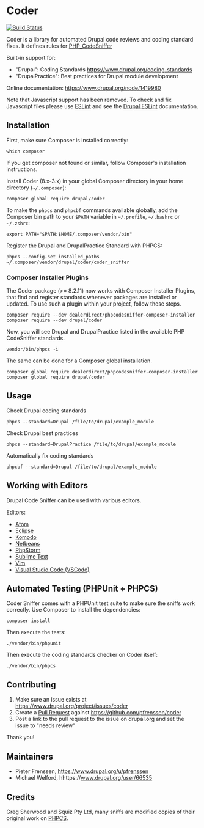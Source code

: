 # Coder

[![Build Status](https://travis-ci.org/pfrenssen/coder.svg?branch=8.x-3.x)](https://travis-ci.org/pfrenssen/coder)

Coder is a library for automated Drupal code reviews and coding standard fixes. It
defines rules for [PHP_CodeSniffer](https://github.com/squizlabs/PHP_CodeSniffer)

Built-in support for:
- "Drupal": Coding Standards https://www.drupal.org/coding-standards
- "DrupalPractice": Best practices for Drupal module development

Online documentation: https://www.drupal.org/node/1419980

Note that Javascript support has been removed. To check and fix Javascript files
please use [ESLint](http://eslint.org/) and see the
[Drupal ESLint](https://www.drupal.org/node/1955232) documentation.


## Installation

First, make sure Composer is installed correctly:

    which composer

If you get composer not found or similar, follow Composer's installation
instructions.

Install Coder (8.x-3.x) in your global Composer directory in your home directory
(`~/.composer`):

    composer global require drupal/coder

To make the `phpcs` and `phpcbf` commands available globally, add the Composer
bin path to your `$PATH` variable in `~/.profile`, `~/.bashrc` or `~/.zshrc`:

    export PATH="$PATH:$HOME/.composer/vendor/bin"

Register the Drupal and DrupalPractice Standard with PHPCS:

    phpcs --config-set installed_paths ~/.composer/vendor/drupal/coder/coder_sniffer


### Composer Installer Plugins

The Coder package (>= 8.2.11) now works with Composer Installer Plugins,
that find and register standards whenever packages are installed or updated.
To use such a plugin within your project, follow these steps.

    composer require --dev dealerdirect/phpcodesniffer-composer-installer
    composer require --dev drupal/coder

Now, you will see Drupal and DrupalPractice listed in the available PHP
CodeSniffer standards.

    vendor/bin/phpcs -i

The same can be done for a Composer global installation.

    composer global require dealerdirect/phpcodesniffer-composer-installer
    composer global require drupal/coder


## Usage

Check Drupal coding standards

    phpcs --standard=Drupal /file/to/drupal/example_module

Check Drupal best practices

    phpcs --standard=DrupalPractice /file/to/drupal/example_module

Automatically fix coding standards

    phpcbf --standard=Drupal /file/to/drupal/example_module


## Working with Editors

Drupal Code Sniffer can be used with various editors.

Editors:

- [Atom](https://www.drupal.org/node/1419996)
- [Eclipse](https://www.drupal.org/node/1420004)
- [Komodo](https://www.drupal.org/node/1419996)
- [Netbeans](https://www.drupal.org/node/1420008)
- [PhpStorm](https://www.jetbrains.com/help/phpstorm/php-code-sniffer.html)
- [Sublime Text](https://www.drupal.org/node/1419996)
- [Vim](https://www.drupal.org/node/1419996)
- [Visual Studio Code (VSCode)](https://www.drupal.org/node/1419996)


## Automated Testing (PHPUnit + PHPCS)

Coder Sniffer comes with a PHPUnit test suite to make sure the sniffs work correctly.
Use Composer to install the dependencies:

    composer install

Then execute the tests:

    ./vendor/bin/phpunit

Then execute the coding standards checker on Coder itself:

    ./vendor/bin/phpcs


## Contributing

1. Make sure an issue exists at https://www.drupal.org/project/issues/coder
2. Create a [Pull Request](https://help.github.com/articles/using-pull-requests/) against https://github.com/pfrenssen/coder
3. Post a link to the pull request to the issue on drupal.org and set the issue to
   "needs review"

Thank you!


## Maintainers

- Pieter Frenssen, https://www.drupal.org/u/pfrenssen
- Michael Welford, hhttps://www.drupal.org/user/66535


## Credits

Greg Sherwood and Squiz Pty Ltd, many sniffs are modified copies of their original
work on [PHPCS](https://github.com/squizlabs/PHP_CodeSniffer).
